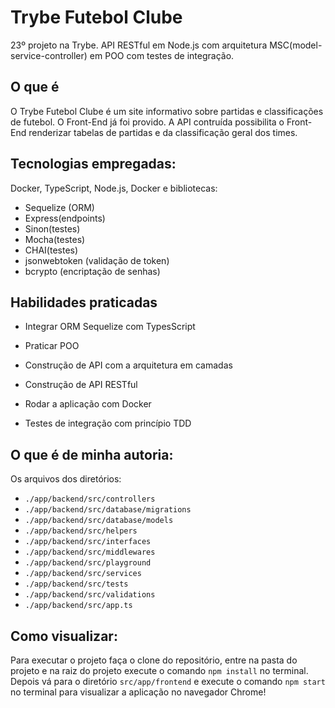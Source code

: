 # Trybe Futebol Clube
23º projeto na Trybe. API RESTful em Node.js com arquitetura MSC(model-service-controller) em POO com testes de integração.

## O que é

O Trybe Futebol Clube é um site informativo sobre partidas e classificações de futebol. O Front-End já foi provido. A API contruída possibilita o Front-End renderizar tabelas de partidas e da classificação geral dos times.

## Tecnologias empregadas:

Docker, TypeScript, Node.js, Docker e bibliotecas:
* Sequelize (ORM)
* Express(endpoints)
* Sinon(testes)
* Mocha(testes)
* CHAI(testes)
* jsonwebtoken (validação de token)
* bcrypto (encriptação de senhas)


## Habilidades praticadas

  * Integrar ORM Sequelize com TypesScript

  * Praticar POO

  * Construção de API com a arquitetura em camadas  

  * Construção de API RESTful

  * Rodar a aplicação com Docker

  * Testes de integração com princípio TDD

## O que é de minha autoria:

Os arquivos dos diretórios: 
* `./app/backend/src/controllers`
* `./app/backend/src/database/migrations`
* `./app/backend/src/database/models`
* `./app/backend/src/helpers`
* `./app/backend/src/interfaces`
* `./app/backend/src/middlewares`
* `./app/backend/src/playground`
* `./app/backend/src/services`
* `./app/backend/src/tests`
* `./app/backend/src/validations`
* `./app/backend/src/app.ts`

## Como visualizar:

Para executar o projeto faça o clone do repositório, entre na pasta do projeto e na raiz do projeto execute o comando `npm install` no terminal. 
Depois vá para o diretório `src/app/frontend` e execute o comando `npm start` no terminal para visualizar a aplicação no navegador Chrome!
